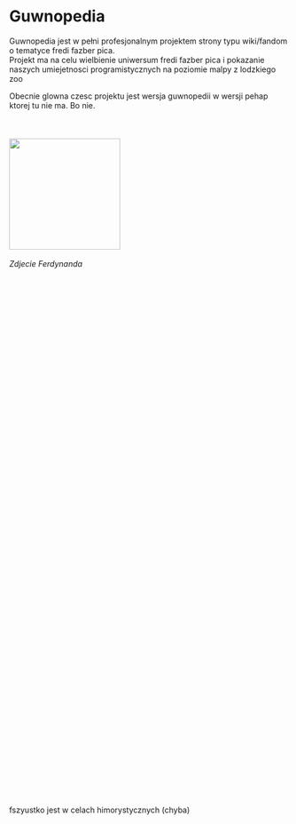 <h1>Guwnopedia</h1>
<p>
    Guwnopedia jest w pełni profesjonalnym projektem strony typu wiki/fandom o tematyce fredi fazber pica. <br>
    Projekt ma na celu wielbienie uniwersum fredi fazber pica i pokazanie naszych umiejetnosci programistycznych na poziomie malpy z lodzkiego zoo <br>
    

</p>

Obecnie glowna czesc projektu jest wersja guwnopedii w wersji pehap ktorej tu nie ma. Bo nie. <br><br><br><br>
<a href="https://vltr.xyz/czat.php"><img style="height: 200px;" src="https://vltr.xyz/img/czat/pics/fredifnaf.png" alt=""></a> <br><br>
<i>Zdjecie Ferdynanda </i>





















<br><br><br><br><br><br><br><br><br><br><br><br><br><br><br><br><br><br><br><br><br><br><br><br><br><br><br><br><br><br><br><br><br><br><br><br><br><br><br><br><br><br><br><br><br><br><br><br><br><br><br><br><br><br><br><br>
fszyustko jest w celach himorystycznych (chyba)